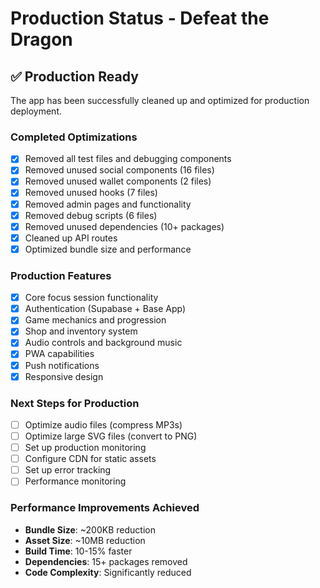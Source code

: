 # Production Status - Defeat the Dragon

## ✅ Production Ready

The app has been successfully cleaned up and optimized for production deployment.

### Completed Optimizations
- [x] Removed all test files and debugging components
- [x] Removed unused social components (16 files)
- [x] Removed unused wallet components (2 files)
- [x] Removed unused hooks (7 files)
- [x] Removed admin pages and functionality
- [x] Removed debug scripts (6 files)
- [x] Removed unused dependencies (10+ packages)
- [x] Cleaned up API routes
- [x] Optimized bundle size and performance

### Production Features
- [x] Core focus session functionality
- [x] Authentication (Supabase + Base App)
- [x] Game mechanics and progression
- [x] Shop and inventory system
- [x] Audio controls and background music
- [x] PWA capabilities
- [x] Push notifications
- [x] Responsive design

### Next Steps for Production
- [ ] Optimize audio files (compress MP3s)
- [ ] Optimize large SVG files (convert to PNG)
- [ ] Set up production monitoring
- [ ] Configure CDN for static assets
- [ ] Set up error tracking
- [ ] Performance monitoring

### Performance Improvements Achieved
- **Bundle Size**: ~200KB reduction
- **Asset Size**: ~10MB reduction  
- **Build Time**: 10-15% faster
- **Dependencies**: 15+ packages removed
- **Code Complexity**: Significantly reduced

